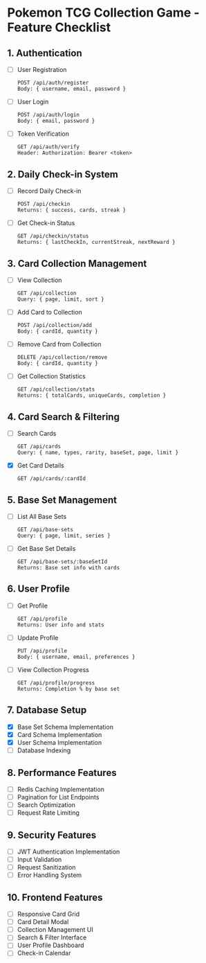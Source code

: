 # Pokemon TCG Collection Game - Feature Checklist

## 1. Authentication
- [ ] User Registration
  ```
  POST /api/auth/register
  Body: { username, email, password }
  ```
- [ ] User Login
  ```
  POST /api/auth/login
  Body: { email, password }
  ```
- [ ] Token Verification
  ```
  GET /api/auth/verify
  Header: Authorization: Bearer <token>
  ```

## 2. Daily Check-in System
- [ ] Record Daily Check-in
  ```
  POST /api/checkin
  Returns: { success, cards, streak }
  ```
- [ ] Get Check-in Status
  ```
  GET /api/checkin/status
  Returns: { lastCheckIn, currentStreak, nextReward }
  ```

## 3. Card Collection Management
- [ ] View Collection
  ```
  GET /api/collection
  Query: { page, limit, sort }
  ```
- [ ] Add Card to Collection
  ```
  POST /api/collection/add
  Body: { cardId, quantity }
  ```
- [ ] Remove Card from Collection
  ```
  DELETE /api/collection/remove
  Body: { cardId, quantity }
  ```
- [ ] Get Collection Statistics
  ```
  GET /api/collection/stats
  Returns: { totalCards, uniqueCards, completion }
  ```

## 4. Card Search & Filtering
- [ ] Search Cards
  ```
  GET /api/cards
  Query: { name, types, rarity, baseSet, page, limit }
  ```
- [x] Get Card Details
  ```
  GET /api/cards/:cardId
  ```

## 5. Base Set Management
- [ ] List All Base Sets
  ```
  GET /api/base-sets
  Query: { page, limit, series }
  ```
- [ ] Get Base Set Details
  ```
  GET /api/base-sets/:baseSetId
  Returns: Base set info with cards
  ```

## 6. User Profile
- [ ] Get Profile
  ```
  GET /api/profile
  Returns: User info and stats
  ```
- [ ] Update Profile
  ```
  PUT /api/profile
  Body: { username, email, preferences }
  ```
- [ ] View Collection Progress
  ```
  GET /api/profile/progress
  Returns: Completion % by base set
  ```

## 7. Database Setup
- [x] Base Set Schema Implementation
- [x] Card Schema Implementation
- [x] User Schema Implementation
- [ ] Database Indexing

## 8. Performance Features
- [ ] Redis Caching Implementation
- [ ] Pagination for List Endpoints
- [ ] Search Optimization
- [ ] Request Rate Limiting

## 9. Security Features
- [ ] JWT Authentication Implementation
- [ ] Input Validation
- [ ] Request Sanitization
- [ ] Error Handling System

## 10. Frontend Features
- [ ] Responsive Card Grid
- [ ] Card Detail Modal
- [ ] Collection Management UI
- [ ] Search & Filter Interface
- [ ] User Profile Dashboard
- [ ] Check-in Calendar